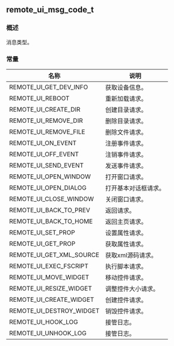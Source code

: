 ## remote\_ui\_msg\_code\_t
### 概述
消息类型。
### 常量
<p id="remote_ui_msg_code_t_consts">

| 名称 | 说明 | 
| -------- | ------- | 
| REMOTE\_UI\_GET\_DEV\_INFO | 获取设备信息。 |
| REMOTE\_UI\_REBOOT | 重新加载请求。 |
| REMOTE\_UI\_CREATE\_DIR | 创建目录请求。 |
| REMOTE\_UI\_REMOVE\_DIR | 删除目录请求。 |
| REMOTE\_UI\_REMOVE\_FILE | 删除文件请求。 |
| REMOTE\_UI\_ON\_EVENT | 注册事件请求。 |
| REMOTE\_UI\_OFF\_EVENT | 注销事件请求。 |
| REMOTE\_UI\_SEND\_EVENT | 发送事件请求。 |
| REMOTE\_UI\_OPEN\_WINDOW | 打开窗口请求。 |
| REMOTE\_UI\_OPEN\_DIALOG | 打开基本对话框请求。 |
| REMOTE\_UI\_CLOSE\_WINDOW | 关闭窗口请求。 |
| REMOTE\_UI\_BACK\_TO\_PREV | 返回请求。 |
| REMOTE\_UI\_BACK\_TO\_HOME | 返回主页请求。 |
| REMOTE\_UI\_SET\_PROP | 设置属性请求。 |
| REMOTE\_UI\_GET\_PROP | 获取属性请求。 |
| REMOTE\_UI\_GET\_XML\_SOURCE | 获取xml源码请求。 |
| REMOTE\_UI\_EXEC\_FSCRIPT | 执行脚本请求。 |
| REMOTE\_UI\_MOVE\_WIDGET | 移动控件请求。 |
| REMOTE\_UI\_RESIZE\_WIDGET | 调整控件大小请求。 |
| REMOTE\_UI\_CREATE\_WIDGET | 创建控件请求。 |
| REMOTE\_UI\_DESTROY\_WIDGET | 销毁控件请求。 |
| REMOTE\_UI\_HOOK\_LOG | 接管日志。 |
| REMOTE\_UI\_UNHOOK\_LOG | 接管日志。 |
